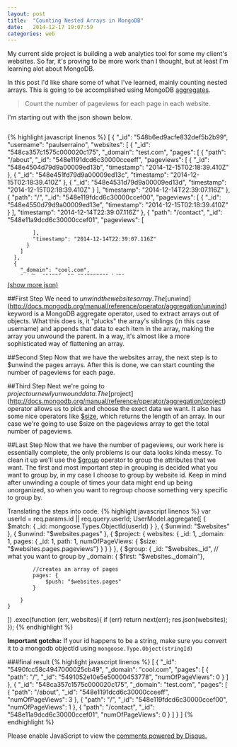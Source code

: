 ```yaml
---
layout: post
title:  "Counting Nested Arrays in MongoDB"
date:   2014-12-17 19:07:59
categories: web
---
```


My current side project is building a web analytics tool for some my client's websites. So far, it's proving to be more work than I thought, but at least I'm learning alot about MongoDB. 

In this post I'd like share some of what I've learned, mainly counting nested arrays. This is going to be accomplished using MongoDB [aggregates](http://docs.mongodb.org/manual/reference/command/aggregate/#dbcmd.aggregate).

>Count the number of pageviews for each page in each website.

<span>I'm starting out with the json shown below.</span>

<div id="shorten" style="height: 334px;
overflow: hidden;">
	
{% highlight javascript linenos %}
[
  {
    "_id": "548b6ed9acfe832def5b2b99",
    "username": "paulserraino",
    "websites": [
      {
        "_id": "548ca357c1575c000020c175",
        "_domain": "test.com",
        "pages": [
          {
            "path": "\/about",
            "_id": "548e1191dcd6c30000cceeff",
            "pageviews": [
              {
                "_id": "548e4504d79d9a00009ed13b",
                "timestamp": "2014-12-15T02:18:39.410Z"
              },
              {
                "_id": "548e451fd79d9a00009ed13c",
                "timestamp": "2014-12-15T02:18:39.410Z"
              },
              {
                "_id": "548e4531d79d9a00009ed13d",
                "timestamp": "2014-12-15T02:18:39.410Z"
              }
            ],
            "timestamp": "2014-12-14T22:39:07.116Z"
          },
          {
            "path": "\/",
            "_id": "548e119fdcd6c30000ccef00",
            "pageviews": [
              {
                "_id": "548e4550d79d9a00009ed13e",
                "timestamp": "2014-12-15T02:18:39.410Z"
              }
            ],
            "timestamp": "2014-12-14T22:39:07.116Z"
          },
          {
            "path": "\/contact",
            "_id": "548e11a9dcd6c30000ccef01",
            "pageviews": [
              
            ],
            "timestamp": "2014-12-14T22:39:07.116Z"
          }
        ]
      },
      {
        "_domain": "cool.com",
        "_id": "5490fcc58c4947000025cb49",
        "pages": [
          {
            "path": "\/",
            "_id": "5491052e10e5e50000453778",
            "pageviews": [
              
            ],
            "timestamp": "2014-12-17T04:22:36.657Z"
          }
        ]
      }
    ]
  }
]
{% endhighlight %}
</div>
<p>
	<a href="#" style="font-size: 14px;">(show more json)</a>
</p>


##First Step
We need to $unwind the websites array. The [$unwind](http://docs.mongodb.org/manual/reference/operator/aggregation/unwind) keyword is a MongoDB aggregate operator, used to extract arrays out of objects. What this does is, it "plucks" the array's siblings (in this case username) and appends that data to each item in the array, making the array you unwound the parent. In a way, it's almost like a more sophisticated way of flattening an array.

##Second Step
Now that we have the websites array, the next step is to $unwind the pages arrays. After this is done, we can start counting the number of pageviews for each page.

##Third Step
Next we're going to $project our newly unwound data. The [$project](http://docs.mongodb.org/manual/reference/operator/aggregation/project) operator allows us to pick and choose the exect data we want. It also has some nice operators like [$size](http://docs.mongodb.org/manual/reference/operator/aggregation/size), which returns the length of an array. In our case we're going to use $size on the pageviews array to get the total number of pageviews.

##Last Step
Now that we have the number of pageviews, our work here is essentially complete, the only problems is our data looks kinda messy. To clean it up we'll use the [$group](http://docs.mongodb.org/manual/reference/operator/aggregation/group) operator to group the attributes that we want. The first and most important step in grouping is decided what you want to group by, in my case I choose to group by website id. Keep in mind after unwinding a couple of times your data might end up being unorganized, so when you want to regroup choose something very specific to group by.

<span>Translating the steps into code.</span>
{% highlight javascript linenos %}
var userId = req.params.id || req.query.userId;
UserModel.aggregate([
	{
		$match: { _id: mongoose.Types.ObjectId(userId) }
	},
	{
		$unwind: "$websites"
	},
	{
		$unwind: "$websites.pages"
	},
	{
		$project: {
			websites: {
				_id: 1,
				_domain: 1,
				pages: {
					_id: 1,
					path: 1,
					numOfPageViews: { $size: "$websites.pages.pageviews"}
				}
			}
		}
	},
	{
		$group: {
			_id: "$websites._id", // what you want to group by
			_domain: { $first: "$websites._domain"},

			//creates an array of pages
			pages: {
				$push: "$websites.pages"
			}

		}
	}
])
.exec(function (err, websites){
	if (err) return next(err);
		res.json(websites);
});
{% endhighlight %}

<strong>Important gotcha:</strong> If your id happens to be a string, make sure you convert it to a mongodb objectId using `mongoose.Type.Object(stringId)` 

###final result
{% highlight javascript linenos %}
[
  {
    "_id": "5490fcc58c4947000025cb49",
    "_domain": "cool.com",
    "pages": [
      {
        "path": "\/",
        "_id": "5491052e10e5e50000453778",
        "numOfPageViews": 0
      }
    ]
  },
  {
    "_id": "548ca357c1575c000020c175",
    "_domain": "test.com",
    "pages": [
      {
        "path": "\/about",
        "_id": "548e1191dcd6c30000cceeff",
        "numOfPageViews": 3
      },
      {
        "path": "\/",
        "_id": "548e119fdcd6c30000ccef00",
        "numOfPageViews": 1
      },
      {
        "path": "\/contact",
        "_id": "548e11a9dcd6c30000ccef01",
        "numOfPageViews": 0
      }
    ]
  }
]
{% endhighlight %}

 <div id="disqus_thread"></div>

  <script type="text/javascript">
    /* * * CONFIGURATION VARIABLES: EDIT BEFORE PASTING INTO YOUR WEBPAGE * * */
    var disqus_shortname = 'paulserraino'; // required: replace example with your forum shortname

    /* * * DON'T EDIT BELOW THIS LINE * * */
    (function() {
        var dsq = document.createElement('script'); dsq.type = 'text/javascript'; dsq.async = true;
        dsq.src = '//' + disqus_shortname + '.disqus.com/embed.js';
        (document.getElementsByTagName('head')[0] || document.getElementsByTagName('body')[0]).appendChild(dsq);
    })();
 </script>
<noscript>Please enable JavaScript to view the <a href="http://disqus.com/?ref_noscript">comments powered by Disqus.</a></noscript>